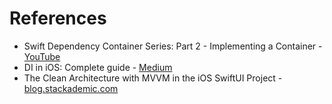 # References

- Swift Dependency Container Series: Part 2 - Implementing a Container - [YouTube](https://www.youtube.com/watch?v=zyLDyxFdwgE)
- DI in iOS: Complete guide - [Medium](https://medium.com/its-tinkoff/di-in-ios-complete-guide-cd76a079d2d)
- The Clean Architecture with MVVM in the iOS SwiftUI Project - [blog.stackademic.com](https://blog.stackademic.com/the-clean-architecture-with-mvvm-in-the-ios-swiftui-project-05dd8fe9ec7a)
